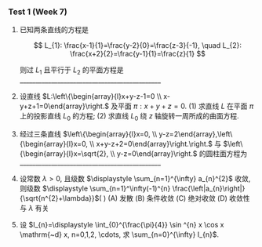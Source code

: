 ### Test 1 (Week 7)

1. 已知两条直线的方程是


   $$
   L_{1}: \frac{x-1}{1}=\frac{y-2}{0}=\frac{z-3}{-1}, \quad L_{2}: \frac{x+2}{2}=\frac{y-1}{1}=\frac{z}{1}
   $$

   则过 $L_{1}$ 且平行于 $L_{2}$ 的平面方程是_____________________________________________



2. 设直线 $L:\left\{\begin{array}{l}x+y-z-1=0 \\ x-y+z+1=0\end{array}\right.$ 及平面 $\pi: x+y+z=0$.
   (1) 求直线 $L$ 在平面 $\pi$ 上的投影直线 $L_{0}$ 的方程;
   (2) 求直线 $L_{0}$ 绕 $z$ 轴旋转一周所成的曲面方程.




3. 经过三条直线 $\left\{\begin{array}{l}x=0, \\ y-z=2\end{array},\left\{\begin{array}{l}x=0, \\ x+y-z+2=0\end{array}\right.\right.$ 与 $\left\{\begin{array}{l}x=\sqrt{2}, \\ y-z=0\end{array}\right.$ 的圆柱面方程为_____________________________________________



4. 设常数 $\lambda>0$, 且级数 $\displaystyle \sum_{n=1}^{\infty} a_{n}^{2}$ 收敛,则级数 $\displaystyle \sum_{n=1}^\infty(-1)^{n} \frac{\left|a_{n}\right|}{\sqrt{n^{2}+\lambda}}$(    )
   (A) 发散
   (B) 条件收敛
   (C) 绝对收敛
   (D) 收敛性与 $\lambda$ 有关



5. 设 $I_{n}=\displaystyle \int_{0}^{\frac{\pi}{4}} \sin ^{n} x \cos x \mathrm{~d} x, n=0,1,2, \cdots, 求 \sum_{n=0}^{\infty} I_{n}$.
